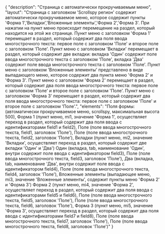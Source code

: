 {
"description": "Страница с автоматически прокручиваемым меню",
"layout": "Страница с заголовком 'Scrollspy регион' содержит автоматически прокручиваемое меню, которое содержит пункты 'Форма 1','Вкладки','Вложенные элементы','Форма 2','Форма 3'. При нажатии на пункт меню происходит перемещение на раздел, который находится на этой же странице.
Пункт меню с заголовком 'Форма 1' перемещает в раздел, который содержит два поля ввода многострочного текста: первое поле с заголовком 'Поле' и второе поле с заголовком 'Поле'.
Пункт меню с заголовком 'Вкладки' перемещает в раздел, который содержит две вкладки: вкладка 'Один' содержит поле ввода многострочного текста с заголовком 'Поле', вкладка 'Два' содержит поле ввода многострочного текста с заголовком 'Поле'.
Пункт меню с заголовком 'Вложенные элементы' представлено в виде выпадающего меню, которое содержит два пункта меню 'Форма 2' и 'Форма 3'.
Пункт меню с заголовком 'Форма 2' перемещает в раздел, который содержит два поля ввода многострочного текста: первое поле с заголовком 'Поле' и второе поле с заголовком 'Поле'.
Пункт меню с заголовком 'Форма 3' перемещает в раздел, который содержит два поля ввода многострочного текста: первое поле с заголовком 'Поле' и второе поле с заголовком 'Поле'.",
"elements": "Поля формы: (автоматически прокручиваемое меню, scrollspy, максимальная высота 500),
Форма 1 (пункт меню, mi1, значение 'Форма 1', осуществляет переход в раздел, который содержит два поля ввода с идентификаторами field1 и field2),
Поле (поле ввода многострочного текста, field1, заголовок 'Поле'),
Поле (поле ввода многострочного текста, field2, заголовок 'Поле'),
Вкладки (пункт меню, mi2, значение 'Вкладки', осуществляет переход в раздел, который содержит две вкладки 'Один' и 'Два')
Один (вкладка, tab, наименование 'Один', внутри содержит поле ввода с идентификатором field3),
Поле (поле ввода многострочного текста, field3, заголовок 'Поле'),
Два (вкладка, tab, наименование 'Два', внутри содержит поле ввода с идентификатором field4),
Поле (поле ввода многострочного текста, field4, заголовок 'Поле'),
Вложенные элементы (выпадающее меню, mi3, значение 'Вложенные элементы', содержит пункты меню  'Форма 2' и 'Форма 3')
Форма 2 (пункт меню, mi4, значение 'Форма 2', осуществляет переход в раздел, который содержит два поля ввода с идентификаторами field5 и field6),
Поле (поле ввода многострочного текста, field5, заголовок 'Поле'),
Поле (поле ввода многострочного текста, field6, заголовок 'Поле'),
Форма 3 (пункт меню, mi5, значение 'Форма 3', осуществляет переход в раздел, который содержит два поля ввода с идентификаторами field7 и field8),
Поле (поле ввода многострочного текста, field7, заголовок 'Поле'),
Поле (поле ввода многострочного текста, field8, заголовок 'Поле')"
}
